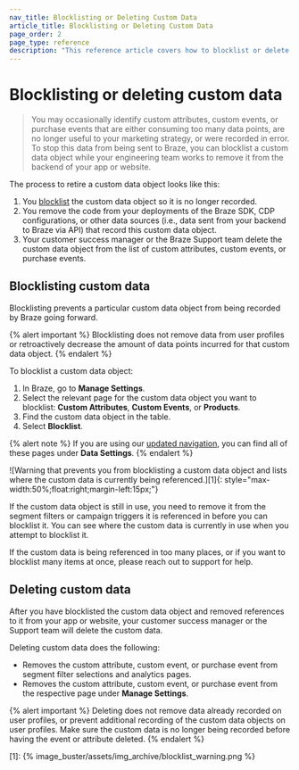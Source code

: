 ```yaml
---
nav_title: Blocklisting or Deleting Custom Data
article_title: Blocklisting or Deleting Custom Data
page_order: 2
page_type: reference
description: "This reference article covers how to blocklist or delete custom events, custom attributes, or purchase events."
---
```


# Blocklisting or deleting custom data

> You may occasionally identify custom attributes, custom events, or purchase events that are either consuming too many data points, are no longer useful to your marketing strategy, or were recorded in error. To stop this data from being sent to Braze, you can blocklist a custom data object while your engineering team works to remove it from the backend of your app or website.

The process to retire a custom data object looks like this:

1. You [blocklist](#blocklisting-custom-data) the custom data object so it is no longer recorded.
2. You remove the code from your deployments of the Braze SDK, CDP configurations, or other data sources (i.e., data sent from your backend to Braze via API) that record this custom data object.
3. Your customer success manager or the Braze Support team delete the custom data object from the list of custom attributes, custom events, or purchase events.

## Blocklisting custom data

Blocklisting prevents a particular custom data object from being recorded by Braze going forward.

{% alert important %}
Blocklisting does not remove data from user profiles or retroactively decrease the amount of data points incurred for that custom data object.
{% endalert %}

To blocklist a custom data object:

1. In Braze, go to **Manage Settings**.
2. Select the relevant page for the custom data object you want to blocklist: **Custom Attributes**, **Custom Events**, or **Products**.
3. Find the custom data object in the table.
4. Select **Blocklist**.

{% alert note %}
If you are using our [updated navigation]({{site.baseurl}}/navigation), you can find all of these pages under **Data Settings**.
{% endalert %}

![Warning that prevents you from blocklisting a custom data object and lists where the custom data is currently being referenced.][1]{: style="max-width:50%;float:right;margin-left:15px;"}

If the custom data object is still in use, you need to remove it from the segment filters or campaign triggers it is referenced in before you can blocklist it. You can see where the custom data is currently in use when you attempt to blocklist it.

If the custom data is being referenced in too many places, or if you want to blocklist many items at once, please reach out to support for help.

## Deleting custom data

After you have blocklisted the custom data object and removed references to it from your app or website, your customer success manager or the Support team will delete the custom data.

Deleting custom data does the following:

- Removes the custom attribute, custom event, or purchase event from segment filter selections and analytics pages.
- Removes the custom attribute, custom event, or purchase event from the respective page under **Manage Settings**.

{% alert important %}
Deleting does not remove data already recorded on user profiles, or prevent additional recording of the custom data objects on user profiles. Make sure the custom data is no longer being recorded before having the event or attribute deleted.
{% endalert %}

[1]: {% image_buster/assets/img_archive/blocklist_warning.png %}